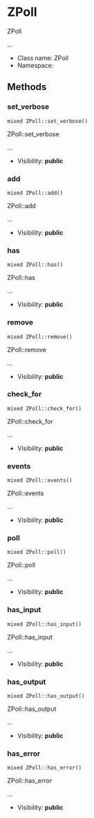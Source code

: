 ZPoll
===============

ZPoll

...


* Class name: ZPoll
* Namespace: 







Methods
-------


### set_verbose

    mixed ZPoll::set_verbose()

ZPoll::set_verbose

...

* Visibility: **public**




### add

    mixed ZPoll::add()

ZPoll::add

...

* Visibility: **public**




### has

    mixed ZPoll::has()

ZPoll::has

...

* Visibility: **public**




### remove

    mixed ZPoll::remove()

ZPoll::remove

...

* Visibility: **public**




### check_for

    mixed ZPoll::check_for()

ZPoll::check_for

...

* Visibility: **public**




### events

    mixed ZPoll::events()

ZPoll::events

...

* Visibility: **public**




### poll

    mixed ZPoll::poll()

ZPoll::poll

...

* Visibility: **public**




### has_input

    mixed ZPoll::has_input()

ZPoll::has_input

...

* Visibility: **public**




### has_output

    mixed ZPoll::has_output()

ZPoll::has_output

...

* Visibility: **public**




### has_error

    mixed ZPoll::has_error()

ZPoll::has_error

...

* Visibility: **public**




